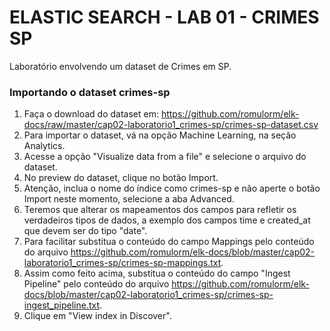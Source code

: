 # ELASTIC SEARCH - LAB 01 - CRIMES SP

Laboratório envolvendo um dataset de Crimes em SP.

### Importando o dataset crimes-sp

1) Faça o download do dataset em: https://github.com/romulorm/elk-docs/raw/master/cap02-laboratorio1_crimes-sp/crimes-sp-dataset.csv
2) Para importar o dataset, vá na opção Machine Learning, na seção Analytics.
3) Acesse a opção "Visualize data from a file" e selecione o arquivo do dataset.
4) No preview do dataset, clique no botão Import.
5) Atenção, inclua o nome do índice como crimes-sp e não aperte o botão Import neste momento, selecione a aba Advanced.
6) Teremos que alterar os mapeamentos dos campos para refletir os verdadeiros tipos de dados, a exemplo dos campos time e created_at que devem ser do tipo "date".
7) Para facilitar substitua o conteúdo do campo Mappings pelo conteúdo do arquivo https://github.com/romulorm/elk-docs/blob/master/cap02-laboratorio1_crimes-sp/crimes-sp-mappings.txt.
8) Assim como feito acima, substitua o conteúdo do campo "Ingest Pipeline" pelo conteúdo do arquivo  https://github.com/romulorm/elk-docs/blob/master/cap02-laboratorio1_crimes-sp/crimes-sp-ingest_pipeline.txt.
9) Clique em "View index in Discover".
